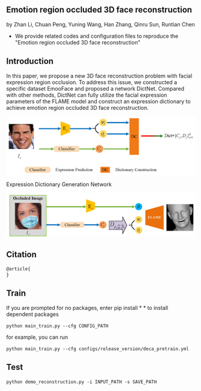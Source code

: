 ## Emotion region occluded 3D face reconstruction

by Zhan Li, Chuan Peng, Yuning Wang, Han Zhang, Qinru Sun, Runtian Chen


* We provide related codes and configuration files to reproduce the "Emotion region occluded 3D face reconstruction"

## Introduction
In this paper, we propose a new 3D face reconstruction problem with facial expression region occlusion. To address this issue, we constructed a specific dataset EmooFace and proposed a network DictNet. Compared with other methods, DictNet can fully utilize the facial expression parameters of the FLAME  model and construct an expression dictionary to achieve emotion region occluded 3D face reconstruction.

<div align="center">
  <img src="figures/framework.png" width="600" />
</div>

Expression Dictionary Generation Network

<div align="center">
  <img src="figures/framework1.png" width="600" />
</div>

## Citation
```
@article{
}
```

## Train
If you are prompted for no packages, enter pip install * * to install dependent packages
```
python main_train.py --cfg CONFIG_PATH
```
for example, you can run
```
python main_train.py --cfg configs/release_version/deca_pretrain.yml
```

## Test
```
python demo_reconstruction.py -i INPUT_PATH -s SAVE_PATH
```
